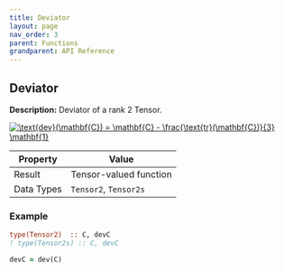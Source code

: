 ```yaml
---
title: Deviator
layout: page
nav_order: 3
parent: Functions
grandparent: API Reference
---
```


## Deviator

**Description:** Deviator of a rank 2 Tensor.

<a href="https://www.codecogs.com/eqnedit.php?latex=\text{dev}(\mathbf{C})&space;=&space;\mathbf{C}&space;-&space;\frac{\text{tr}(\mathbf{C})}{3}&space;\mathbf{1}" target="_blank"><img src="https://latex.codecogs.com/gif.latex?\text{dev}(\mathbf{C})&space;=&space;\mathbf{C}&space;-&space;\frac{\text{tr}(\mathbf{C})}{3}&space;\mathbf{1}" title="\text{dev}(\mathbf{C}) = \mathbf{C} - \frac{\text{tr}(\mathbf{C})}{3} \mathbf{1}" /></a>

| Property   | Value                  |
| ---        | ---                    |
| Result     | Tensor-valued function |
| Data Types | `Tensor2`, `Tensor2s`  |

### Example

```fortran
type(Tensor2)  :: C, devC
! type(Tensor2s) :: C, devC

devC = dev(C)
```
